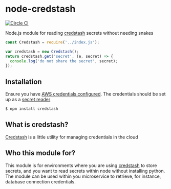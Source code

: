 # node-credstash
[![Circle CI](https://circleci.com/gh/roylines/node-credstash.svg?style=svg)](https://circleci.com/gh/roylines/node-credstash)

Node.js module for reading [credstash](https://github.com/fugue/credstash) secrets without needing snakes

```js
const Credstash = require('../index.js');

var credstash = new Credstash();
return credstash.get('secret', (e, secret) => {
  console.log('do not share the secret', secret);
});
```

## Installation
Ensure you have [AWS credentials configured](http://docs.aws.amazon.com/AWSJavaScriptSDK/guide/node-configuring.html). 
The credentials should be set up as a [secret reader](https://github.com/fugue/credstash#secret-reader)

```bash
$ npm install credstash
```

## What is credstash?
[Credstash](https://github.com/fugue/credstash) is a little utility for managing credentials in the cloud

## Who this module for?
This module is for environments where you are using [credstash](https://github.com/fugue/credstash) to store secrets,
and you want to read secrets within node without installing python. The module can be used
within you microservice to retrieve, for instance, database connection credentials.

